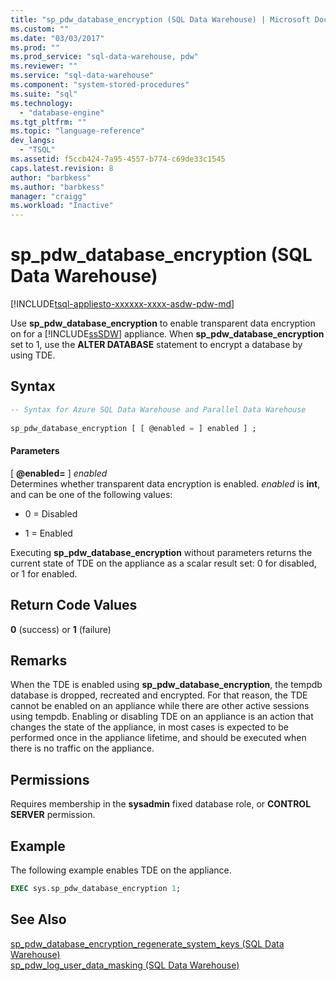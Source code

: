 ```yaml
---
title: "sp_pdw_database_encryption (SQL Data Warehouse) | Microsoft Docs"
ms.custom: ""
ms.date: "03/03/2017"
ms.prod: ""
ms.prod_service: "sql-data-warehouse, pdw"
ms.reviewer: ""
ms.service: "sql-data-warehouse"
ms.component: "system-stored-procedures"
ms.suite: "sql"
ms.technology: 
  - "database-engine"
ms.tgt_pltfrm: ""
ms.topic: "language-reference"
dev_langs: 
  - "TSQL"
ms.assetid: f5ccb424-7a95-4557-b774-c69de33c1545
caps.latest.revision: 8
author: "barbkess"
ms.author: "barbkess"
manager: "craigg"
ms.workload: "Inactive"
---
```

# sp_pdw_database_encryption (SQL Data Warehouse)
[!INCLUDE[tsql-appliesto-xxxxxx-xxxx-asdw-pdw-md](../../includes/tsql-appliesto-xxxxxx-xxxx-asdw-pdw-md.md)]

  Use **sp_pdw_database_encryption** to enable transparent data encryption on for a [!INCLUDE[ssSDW](../../includes/sssdw-md.md)] appliance. When **sp_pdw_database_encryption** set to 1, use the **ALTER DATABASE** statement to encrypt a database by using TDE.  
  
## Syntax  
  
```sql  
-- Syntax for Azure SQL Data Warehouse and Parallel Data Warehouse  
  
sp_pdw_database_encryption [ [ @enabled = ] enabled ] ;  
```  
  
#### Parameters  
 [ **@enabled=** ] *enabled*  
 Determines whether transparent data encryption is enabled. *enabled* is **int**, and can be one of the following values:  
  
-   0 = Disabled  
  
-   1 = Enabled  
  
 Executing **sp_pdw_database_encryption** without parameters returns the current state of TDE on the appliance as a scalar result set: 0 for disabled, or 1 for enabled.  
  
## Return Code Values  
 **0** (success) or **1** (failure)  
  
## Remarks  
 When the TDE is enabled using **sp_pdw_database_encryption**, the tempdb database is dropped, recreated and encrypted. For that reason, the TDE cannot be enabled on an appliance while there are other active sessions using tempdb. Enabling or disabling TDE on an appliance is an action that changes the state of the appliance, in most cases is expected to be performed once in the appliance lifetime, and should be executed when there is no traffic on the appliance.  
  
## Permissions  
 Requires membership in the **sysadmin** fixed database role, or **CONTROL SERVER** permission.  
  
## Example  
 The following example enables TDE on the appliance.  
  
```sql  
EXEC sys.sp_pdw_database_encryption 1;  
```  
  
## See Also  
 [sp_pdw_database_encryption_regenerate_system_keys &#40;SQL Data Warehouse&#41;](../../relational-databases/system-stored-procedures/sp-pdw-database-encryption-regenerate-system-keys-sql-data-warehouse.md)   
 [sp_pdw_log_user_data_masking &#40;SQL Data Warehouse&#41;](../../relational-databases/system-stored-procedures/sp-pdw-log-user-data-masking-sql-data-warehouse.md)  
  
  
